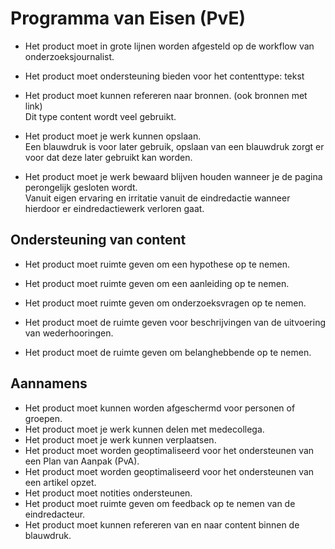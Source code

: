 # Programma van Eisen (PvE)

* Het product moet in grote lijnen worden afgesteld op de workflow van onderzoeksjournalist.

* Het product moet ondersteuning bieden voor het contenttype: tekst

* Het product moet kunnen refereren naar bronnen. (ook bronnen met link)
<br>Dit type content wordt veel gebruikt.

* Het product moet je werk kunnen opslaan.
<br>Een blauwdruk is voor later gebruik, opslaan van een blauwdruk zorgt er voor dat deze later gebruikt kan worden.

* Het product moet je werk bewaard blijven houden wanneer je de pagina perongelijk gesloten wordt.
<br>Vanuit eigen ervaring en irritatie vanuit de eindredactie wanneer hierdoor er eindredactiewerk verloren gaat.


## Ondersteuning van content
* Het product moet ruimte geven om een hypothese op te nemen.

* Het product moet ruimte geven om een aanleiding op te nemen.

* Het product moet ruimte geven om onderzoeksvragen op te nemen.

* Het product moet de ruimte geven voor beschrijvingen van de uitvoering van wederhooringen.

* Het product moet de ruimte geven om belanghebbende op te nemen.




## Aannamens
* Het product moet kunnen worden afgeschermd voor personen of groepen.
* Het product moet je werk kunnen delen met medecollega.
* Het product moet je werk kunnen verplaatsen.
* Het product moet worden geoptimaliseerd voor het ondersteunen van een Plan van Aanpak (PvA).
* Het product moet worden geoptimaliseerd voor het ondersteunen van een artikel opzet.
* Het product moet notities ondersteunen.
* Het product moet ruimte geven om feedback op te nemen van de eindredacteur.
* Het product moet kunnen refereren van en naar content binnen de blauwdruk.



